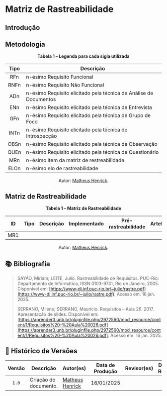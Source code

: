 # Matriz de Rastreabilidade

## Introdução



## Metodologia

<div align="center">
    <p><strong>Tabela 1 – Legenda para cada sigla utilizada</strong></p>
</div>

<center>

| Tipo | Descrição |
| :--: | --------- |
| RFn  | n-ésimo Requisito Funcional |
| RNFn | n-ésimo Requisito Não Funcional |
| ADn  | n-ésimo Requisito elicitado pela técnica de Análise de Documentos |
| ENn  | n-ésimo Requisito elicitado pela técnica de Entrevista |
| GFn  | n-ésimo Requisito elicitado pela técnica de Grupo de Foco |
| INTn | n-ésimo Requisito elicitado pela técnica de Introspecção |
| OBSn | n-ésimo Requisito elicitado pela técnica de Observação |
| QUEn | n-ésimo Requisito elicitado pela técnica de Questionário |
| MRn  | n-ésimo item da matriz de restreabilidade |
| ELOn | n-ésimo elo de rastreabilidade |

</center>

<div align="center">
    <p>Autor: <a href="https://github.com/MatheusHenrickSantos">Matheus Henrick</a>.</p>
</div>



## Matriz de Rastreabilidade

<div align="center">
    <p><strong>Tabela 1 – Matriz de Rastreabilidade</strong></p>
</div>

| ID  | Tipo | Descrição | Implementado | Pré-rastreabilidade | Artefatos | Elos |
| :-: | :--: | --------- | ------------ | ------------------- | --------- | ---- |
| MR1 |  |  |  |  |  |  |

<div align="center">
    <p>Autor: <a href="https://github.com/MatheusHenrickSantos">Matheus Henrick</a>.</p>
</div>

## 📚 Bibliografia

> SAYÃO, Miriam; LEITE, Julio. Rastreabilidade de Requisitos. PUC-Rio: Departamento de Informática, ISSN 0103-9741, Rio de Janeiro, 2005. Disponível em: [https://www-di.inf.puc-rio.br/~julio/rastre.pdf](https://www-di.inf.puc-rio.br/~julio/rastre.pdf). Acesso em: 16 jan. 2025.
>
> SERRANO, Milene; SERRANO, Maurício. Requisitos – Aula 26. 2017. Apresentação de slides. Disponível em:[https://aprender3.unb.br/pluginfile.php/2972560/mod_resource/content/1/Requisitos%20-%20Aula%20026.pdf](https://aprender3.unb.br/pluginfile.php/2972560/mod_resource/content/1/Requisitos%20-%20Aula%20026.pdf). Acesso em: 16 jan. 2025.

## 📑 Histórico de Versões

| Versão | Descrição | Autor(es) | Data de Produção | Revisor(es) | Data de Revisão | 
| :----: | --------- | --------- | :--------------: | ----------- | :-------------: |
| `1.0` | Criação do documento. | [Matheus Henrick](https://github.com/MatheusHenrickSantos) | 16/01/2025 |  |  |
